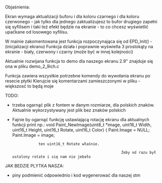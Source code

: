 Objaśnienia: 

Ekran wymaga aktualizacji buforu i dla koloru czarnego i dla koloru czerwonego - jak tylko dla jednego zaktualizujesz to bufor drugiego zapełni się syfilisem i taki też efekt będzie na ekranie - to co chcesz wyświetlić upaćkane od losowego syfilisu.

W mainie zakomentowana jest funkcja rozpoczynająca się od EPD_Init() - (inicjalizacji ekranu) 
Funkcja działa i poprawnie wyświetla 3 prostokąty na ekranie - biały, czerwony i czarny (może być w innej kolejności)

Aktualnie rozwijana funkcja to demo dla naszego ekranu 2.9"
znajduje się ona w pliku demo_2_9ich.c

Funkcja zawiera wszystkie potrzebne komendy do wywołania ekranu po resecie płytki
Kierujcie się komentarzami zamieszczonymi w pliku - większosć to będą moje 

TODO:

 - trzeba ogarnąć plik z fontem w danym rozmiarze, dla polskich znaków. Aktualnie wykorzystywany jest plik bez znaków polskich
 - Fajnie by ogarnąć funkcję ustawiającą rotację ekranu dla aktualnych funkcji print np.:
void Paint_NewImage(uint8_t *image, uint16_t Width, uint16_t Height, uint16_t Rotate, uint16_t Color) {
	Paint.Image = NULL;                                                      
	Paint.Image = image;                                    

                   ten uint16_t Rotate właśnie.        

                                                         Żeby od razu był ustalony rotate i się nam nie jebało

                                            
JAK BEDZIE PLYTKA NASZA: 
- piny podmienić odpowiednio i kod wygenerować dla naszej stm 